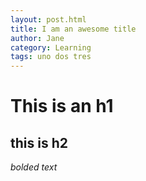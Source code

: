 ```yaml
---
layout: post.html
title: I am an awesome title
author: Jane
category: Learning
tags: uno dos tres
---
```


# This is an h1
## this is h2
*bolded text*



